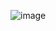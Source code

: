 ![image](https://github.com/jagrutishinde03/new-profile-explore/assets/96817478/cad2134b-0a15-4f95-bec6-9c2878a423d4)

